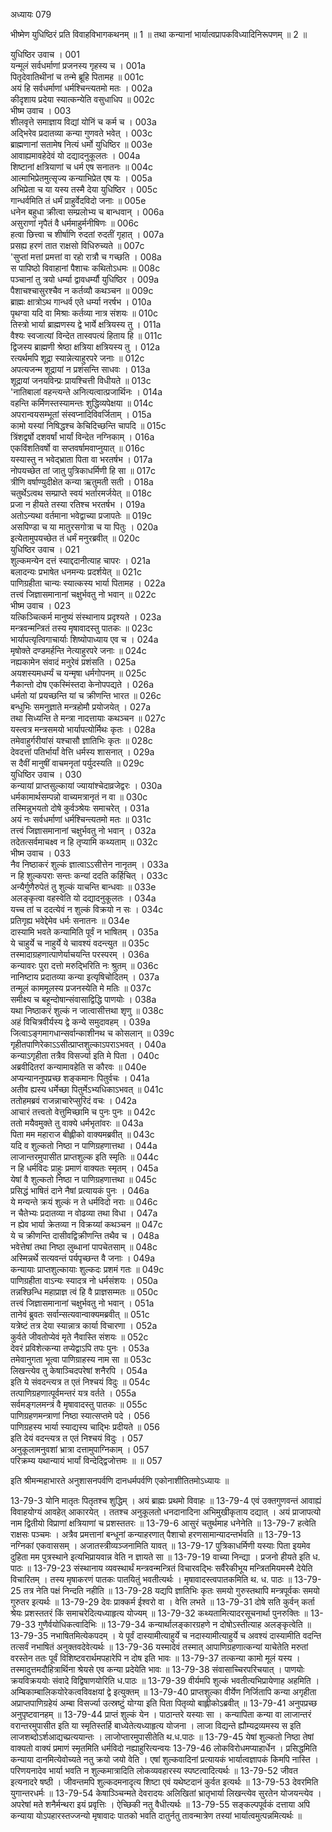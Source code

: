 अध्यायः 079

भीष्मेण युधिष्ठिरं प्रति विवाहविभागकथनम् ॥ 1 ॥ तथा कन्यानां भार्यात्वप्रापकविध्यादिनिरूपणम् ॥ 2 ॥
	
युधिष्ठिर उवाच ।	001  
यन्मूलं सर्वधर्माणां प्रजनस्य गृहस्य च ।	001a  
पितृदेवातिथीनां च तन्मे ब्रूहि पितामह ॥	001c  
अयं हि सर्वधर्माणां धर्मश्चिन्त्यतमो मतः ।	002a  
कीदृशाय प्रदेया स्यात्कन्येति वसुधाधिप ॥	002c  
भीष्म उवाच ।	003  
शीलवृत्ते समाज्ञाय विद्यां योनिं च कर्म च ।	003a  
अद्भिरेव प्रदातव्या कन्या गुणवते भवेत् ।	003c  
ब्राह्मणानां सतामेष नित्यं धर्मो युधिष्ठिर ॥	003e  
आवाह्यमावहेदेवं यो दद्यादनुकूलतः ।	004a  
शिष्टानां क्षत्रियाणां च धर्म एष सनातनः ॥	004c  
आत्माभिप्रेतमुत्सृज्य कन्याभिप्रेत एष यः ।	005a  
अभिप्रेता च या यस्य तस्मै देया युधिष्ठिर ।	005c  
गान्धर्वमिति तं धर्मं प्राहुर्वेदविदो जनाः ॥	005e  
धनेन बहुधा क्रीत्वा सम्प्रलोभ्य च बान्धवान् ।	006a  
असुराणां नृपैतं वै धर्ममाहुर्मनीषिणः ॥	006c  
हत्वा छित्त्वा च शीर्षाणि रुदतां रुदतीं गृहात् ।	007a  
प्रसह्य हरणं तात राक्षसो विधिरुच्यते ॥	007c  
\'सुप्तां मत्तां प्रमत्तां वा रहो रात्रौ च गच्छति ।	008a  
स पापिष्ठो विवाहानां पैशाचः कथितोऽधमः ॥	008c  
पञ्चानां तु त्रयो धर्म्या द्वावधर्म्यौ युधिष्ठिर ।	009a  
पैशाचश्चासुरश्चैव न कर्तव्यौ कथञ्चन ॥	009c  
ब्राह्मः क्षात्रोऽथ गान्धर्व एते धर्म्या नरर्षभ ।	010a  
पृथग्वा यदि वा मिश्राः कर्तव्या नात्र संशयः ॥	010c  
तिस्त्रो भार्या ब्राह्मणस्य द्वे भार्ये क्षत्रियस्य तु ।	011a  
वैश्यः स्वजात्यां विन्देत तास्वपत्यं हिताय हि ॥	011c  
द्विजस्य ब्राह्मणी श्रेष्ठा क्षत्रिया क्षत्रियस्य तु ।	012a  
रत्यर्थमपि शूद्रा स्यान्नेत्याहुरपरे जनाः ॥	012c  
अपत्यजन्म शूद्रायां न प्रशंसन्ति साधवः ।	013a  
शूद्रायां जनयविन्प्रः प्रायश्चित्ती विधीयते ॥	013c  
\'नातिबालां वहन्त्यन्ते अनित्यत्वात्प्रजार्थिनः ।	014a  
वहन्ति कर्मिणस्तस्यामन्तः शुद्धिव्यपेक्षया ॥	014c  
अपरान्वयसम्भूतां संस्वप्नादिविवर्जिताम् ।	015a  
कामो यस्यां निषिद्धश्च केचिदिच्छन्ति चापदि ॥	015c  
त्रिंशद्वर्षो दशवर्षां भार्यां विन्देत नग्निकाम् ।	016a  
एकविंशतिवर्षो वा सप्तवर्षामवाप्नुयात् ॥	016c  
यस्यास्तु न भवेद्भ्राता पिता वा भरतर्षभ ।	017a  
नोपयच्छेत तां जातु पुत्रिकाधर्मिणी हि सा ॥	017c  
त्रीणि वर्षाण्युदीक्षेत कन्या ऋतुमती सती ।	018a  
चतुर्थेऽत्वथ सम्प्राप्ते स्वयं भर्तारमर्जयेत् ॥	018c  
प्रजा न हीयते तस्या रतिश्च भरतर्षभ ।	019a  
अतोऽन्यथा वर्तमाना भवेद्वाच्या प्रजापतेः ॥	019c  
असपिण्डा च या मातुरसगोत्रा च या पितुः ।	020a  
इत्येतामुपयच्छेत तं धर्मं मनुरब्रवीत् ॥	020c  
युधिष्ठिर उवाच ।	021  
शुल्कमन्येन दत्तं स्याद्ददानीत्याह चापरः ।	021a  
बलादन्यः प्रभाषेत धनमन्यः प्रदर्शयेत् ॥	021c  
पाणिग्रहीता चान्यः स्यात्कस्य भार्या पितामह ।	022a  
तत्त्वं जिज्ञासमानानां चक्षुर्भवतु नो भवान् ॥	022c  
भीष्म उवाच ।	023  
यत्किञ्चित्कर्म मानुष्यं संस्थानाय प्रदृश्यते ।	023a  
मन्त्रवन्मन्त्रितं तस्य मृषावादस्तु पातकः ॥	023c  
भार्यापत्यृत्विगाचार्याः शिष्योपाध्याय एव च ।	024a  
मृषोक्ते दण्डमर्हन्ति नेत्याहुरपरे जनाः ॥	024c  
नह्यकामेन संवादं मनुरेवं प्रशंसति ।	025a  
अयशस्यमधर्म्यं च यन्मृषा धर्मगोपनम् ॥	025c  
नैकान्तो दोष एकस्मिंस्तदा केनोपपद्यते ।	026a  
धर्मतो यां प्रयच्छन्ति यां च क्रीणन्ति भारत ॥	026c  
बन्धुभिः समनुज्ञाते मन्त्रहोमौ प्रयोजयेत् ।	027a  
तथा सिध्यन्ति ते मन्त्रा नादत्तायाः कथञ्चन ॥	027c  
यस्त्वत्र मन्त्रसमयो भार्यापत्योर्मिथः कृतः ।	028a  
तमेवाहुर्गरीयांसं यश्चासौ ज्ञातिभिः कृतः ॥	028c  
देवदत्तां पतिर्भार्यां वेत्ति धर्मस्य शासनात् ।	029a  
स दैवीं मानुषीं वाचमनृतां पर्युदस्यति ॥	029c  
युधिष्ठिर उवाच ।	030  
कन्यायां प्राप्तसुल्कायां ज्यायांश्चेदाव्रजेद्वरः ।	030a  
धर्मकामार्थसम्पन्नो वाच्यमत्रानृतं न वा ॥	030c  
तस्मिन्नुभयतो दोषे कुर्वञ्श्रेयः समाचरेत् ।	031a  
अयं नः सर्वधर्माणां धर्मश्चिन्त्यतमो मतः ॥	031c  
तत्त्वं जिज्ञासमानानां चक्षुर्भवतु नो भवान् ।	032a  
तदेतत्सर्वमाचक्ष्व न हि तृप्यामि कथ्यताम् ॥	032c  
भीष्म उवाच ।	033  
नैव निष्ठाकरं शुल्कं ज्ञात्वाऽऽसीत्तेन नानृतम् ।	033a  
न हि शुल्कपराः सन्तः कन्यां ददति कर्हिचित् ।	033c  
अन्यैर्गुणैरुपेतं तु शुल्कं याचन्ति बान्धवाः ॥	033e  
अलङ्कृत्वा वहस्वेति यो दद्यादनुकूलतः ।	034a  
यच्च तां च ददत्येवं न शुल्कं विक्रयो न सः ।	034c  
प्रतिगृह्य भवेद्देमेव धर्मः सनातनः ॥	034e  
दास्यामि भवते कन्यामिति पूर्वं न भाषितम् ।	035a  
ये चाहुर्ये च नाहुर्ये ये चावश्यं वदन्त्युत ॥	035c  
तस्मादाग्रहणात्पाणेर्याचयन्ति परस्परम् ।	036a  
कन्यावरः पुरा दत्तो मरुद्भिरिति नः श्रुतम् ॥	036c  
नानिष्टाय प्रदातव्या कन्या इत्यृषिचोदितम् ।	037a  
तन्मूलं काममूलस्य प्रजनस्येति मे मतिः ॥	037c  
समीक्ष्य च बहून्दोषान्संवासाद्विद्धि पाणयोः ।	038a  
यथा निष्ठाकरं शुल्कं न जात्वासीत्तथा शृणु ॥	038c  
अहं विचित्रवीर्यस्य द्वे कन्ये समुदावहम् ।	039a  
जित्वाऽङ्गमागधान्सर्वान्काशीनथ च कोसलान् ॥	039c  
गृहीतपाणिरेकाऽऽसीत्प्राप्तशुल्काऽपराऽभवत् ।	040a  
कन्याऽगृहीता तत्रैव विसर्ज्या इति मे पिता ।	040c  
अब्रवीदितरां कन्यामावहेति स कौरवः ॥	040e  
अप्यन्याननुपप्रच्छ शङ्कमानः पितुर्वचः ।	041a  
अतीव ह्यस्य धर्मेच्छा पितुर्मेऽभ्यधिकाऽभवत् ॥	041c  
ततोहमब्रवं राजन्नाचारेप्सुरिदं वचः ।	042a  
आचारं तत्त्वतो वेत्तुमिच्छामि च पुनः पुनः ॥	042c  
ततो मयैवमुक्ते तु वाक्ये धर्मभृतांवरः ॥	043a  
पिता मम महाराज बीह्लीको वाक्यमब्रवीत् ॥	043c  
यदि व शुल्कतो निष्ठा न पाणिग्रहणात्तथा ।	044a  
लाजान्तरमुपासीत प्राप्तशुल्क इति स्मृतिः ॥	044c  
न हि धर्मविदः प्राहुः प्रमाणं वाक्यतः स्मृतम् ।	045a  
येषां वै शुल्कतो निष्ठा न पाणिग्रहणात्तथा ॥	045c  
प्रसिद्धं भाषितं दाने नैषां प्रत्यायकं पुनः ।	046a  
ये मन्यन्ते क्रयं शुल्कं न ते धर्मविदो नराः ॥	046c  
न चैतेभ्यः प्रदातव्या न वोढव्या तथा विधा ।	047a  
न ह्येव भार्या क्रेतव्या न विक्रय्यां कथञ्चन ॥	047c  
ये च क्रीणन्ति दासीवद्विक्रीणन्ति तथैव च ।	048a  
भवेत्तेषां तथा निष्ठा लुब्धानां पापचेतसाम् ॥	048c  
अस्मिन्नर्थे सत्यवन्तं पर्यपृच्छन्त वै जनाः ।	049a  
कन्यायाः प्राप्तशुल्कायाः शुल्कदः प्रशमं गतः ॥	049c  
पाणिग्रहीता वाऽन्यः स्यादत्र नो धर्मसंशयः ।	050a  
तन्नश्छिन्धि महाप्राज्ञ त्वं हि वै प्राज्ञसम्मतः ॥	050c  
तत्त्वं जिज्ञासमानानां चक्षुर्भवतु नो भवान् ।	051a  
तानेवं ब्रुवतः सर्वान्सत्यवान्वाक्यमब्रवीत् ॥	051c  
यत्रेष्टं तत्र देया स्यान्नात्र कार्या विचारणा ।	052a  
कुर्वते जीवतोप्येवं मृते नैवास्ति संशयः ॥	052c  
देवरं प्रविशेत्कन्या तप्येद्वाऽपि तपः पुनः ।	053a  
तमेवानुगता भूत्वा पाणिग्राहस्य नाम सा ॥	053c  
लिखन्त्येव तु केषाञ्चिदपरेषां शनैरपि ।	054a  
इति ये संवदन्त्यत्र त एतं निश्चयं विदुः ॥	054c  
तत्पाणिग्रहणात्पूर्वमन्तरं यत्र वर्तते ।	055a  
सर्वमङ्गलमन्त्रं वै मृषावादस्तु पातकः ॥	055c  
पाणिग्रहणमन्त्राणां निष्ठा स्यात्सप्तमे पदे ।	056  
पाणिग्रहस्य भार्या स्याद्यस्य चाद्भिः प्रदीयते ॥	056  
इति देयं वदन्त्यत्र त एतं निश्चयं विदुः ।	057  
अनुकूलामनुवशां भ्रात्रा दत्तामुपाग्निकाम् ।	057  
परिक्रम्य यथान्यायं भार्यां विन्देद्द्विजोत्तमः ॥ ॥	057  

इति श्रीमन्महाभारते अनुशासनपर्वणि दानधर्मपर्वणि एकोनाशीतितमोऽध्यायः ॥

13-79-3 योनि मातृतः पितृतश्च शुद्धिम् । अयं ब्राह्मः प्रथमो विवाहः ॥ 13-79-4 एवं उक्तगुणवन्तं आवाह्यं विवाहयोग्यं आवहेत् आकारयेत् । ततश्च अनुकूलतो धनदानादिना अभिमुखीकृताय दद्यात् । अयं प्राजापत्यो नाम द्वितीयो विप्राणां क्षत्रियाणां च प्रशस्ततरः ॥ 13-79-6 आसुरं चतुर्थमाह धनेनेति ॥ 13-79-7 हत्वेति राक्षसः पञ्चमः । अत्रैव प्रमत्तानां बन्धूनां कन्याहरणात् पैशाचो हरणसामान्यादन्तर्भवति ॥ 13-79-13 नग्निकां एकवाससम् । अजातस्त्रीव्यञ्जनामिति यावत् ॥ 13-79-17 पुत्रिकाधर्मिणी यस्याः पिता इयमेव दुहिता मम पुत्रस्थाने इत्यभिप्रायवान्न वेति न ज्ञायते सा ॥ 13-79-19 वाच्या निन्द्या । प्रजनो हीयते इति ध. पाठः ॥ 13-79-23 संस्थानाय व्यवस्थार्थं मन्त्रवन्मन्त्रितं विचारवद्भिः सर्वैरेकीभूय मन्त्रितमियमस्मै देयेति विचारितम् । तस्य मृषाकरणं पातकः पातयितुं भवतीत्यर्थः । मृषावादस्त्वपातकमिति थ. ध. पाठः ॥ 13-79-25 तत्र नेति पक्षं निन्दति नहीति ॥ 13-79-28 यद्यपि ज्ञातिभिः कृतः समयो गुरुस्तथापि मन्त्रपूर्वकः समयो गुरुतर इत्यर्थः ॥ 13-79-29 देवः प्राक्कर्म ईश्वरो वा । वेत्ति लभते ॥ 13-79-31 दोषे सति कुर्वन् कर्ता श्रेयः प्रशस्ततरं किं समाचरेदित्यध्याहृत्य योज्यम् ॥ 13-79-32 कथ्यतामित्यादरसूचनार्था पुनरुक्तिः ॥ 13-79-33 गुणैर्वयोधिकत्वादिभिः ॥ 13-79-34 कन्यार्थालङ्कारग्रहणे न दोषोऽस्तीत्याह अलङ्कृत्वेति ॥ 13-79-35 नभाषितमित्येकपदम् । ये पूर्वं दास्यामीत्याहुर्ये च नदास्यामीत्याहुर्ये च अवश्यं दास्यामीति वदन्ति तत्सर्वं नभाषितं अनुक्तवदेवेत्यर्थः ॥ 13-79-36 यस्मादेवं तस्मात् आपाणिग्रहणात्कन्यां याचेतेति मरुतां वरस्तेन ततः पूर्वं विशिष्टवरार्थमपहारेपि न दोष इति भावः ॥ 13-79-37 तत्कन्या कामो मूलं यस्य । तस्मादुत्तमदौहित्रार्थिना श्रेयसे एव कन्या प्रदेयेति भावः ॥ 13-79-38 संवासाच्चिरपरिचयात् । पाणयोः क्रयविक्रययोः संवादे विद्विषाणयोरिति ध.पाठः ॥ 13-79-39 वीर्यमपि शुल्कं भवतीत्यभिप्रायेणाह अहमिति । अम्बिकाम्बालिकयोरेकत्वविवक्षयां द्वे इत्युक्तम् ॥ 13-79-40 प्राप्तशुल्का वीर्येण निर्जितापि कन्या अगृहीता अप्राप्तपाणिग्रहेयं अम्बा विसर्ज्या उत्स्रष्टुं योग्या इति पिता पितृव्यो बाह्लीकोऽब्रवीत् ॥ 13-79-41 अनुपप्रच्छ अनुपृष्टवानहम् ॥ 13-79-44 प्राप्तं शुल्कं येन । पाठान्तरे यस्याः सा । कन्यापिता कन्या वा लाजान्तरं वरान्तरमुपासीत इति या स्मृतिस्तर्हि बाध्येतेत्यध्याहृत्य योजना । लाजा विद्यन्ते ह्यौम्यद्रव्यमस्य स इति लाजशब्दोऽर्शआद्यच्प्रत्ययान्तः । लाजोप्तारमुपासीतेति थ.ध.पाठः ॥ 13-79-45 येषां शुल्कतो निष्ठा तेषां वाक्यतो वाक्यं प्रमाणं स्मृतमिति धर्मविदो नह्याहुरित्यन्वयः 13-79-46 लोकविरोधमप्याहार्धेन । प्रसिद्धमिति कन्याया दानमित्येवोच्यते नतु क्रयो जयो वेति । एषां शुल्कवादिनां प्रत्यायकं भार्यात्वज्ञापकं किमपि नास्ति । परिणयनादेव भार्या भवति न शुल्कमात्रादिति लोकव्यवहारस्य स्पष्टत्वादित्यर्थः ॥ 13-79-52 जीवत इत्यनादरे षष्ठी । जीवन्तमपि शुल्कदमनादृत्य शिष्टा एवं यथेष्टदानं कुर्वत इत्यर्थः ॥ 13-79-53 देवरमिति युगान्तरधर्मः ॥ 13-79-54 केषाञ्ञ्चिन्मते देवरादयः अलिखितां भ्रातृभार्या लिखन्त्येव सुरतेन योजयन्त्येव । अपरेषां मते शनैर्मन्थरा इयं प्रवृत्तिः । ऐच्छिकी नतु वैधीत्यर्थः ॥ 13-79-55 सङ्कल्पपूर्वकं दत्ताया अपि कन्याया योऽपहारस्तज्जन्यो मृषावादः पातको भवति दातुर्नतु तावन्मात्रेण तस्यां भार्यात्वमुत्पन्नमित्यर्थः ॥
	
